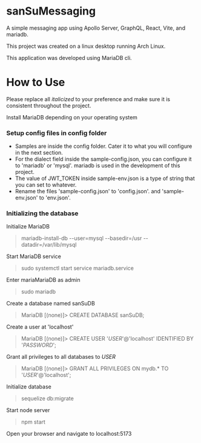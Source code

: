 # sanSuMessaging

A simple messaging app using Apollo Server, GraphQL, React, Vite, and mariadb.

This project was created on a linux desktop running Arch Linux.

This application was developed using MariaDB cli.

# How to Use

Please replace all _italicized_ to your preference and make sure it is consistent throughout the project.

Install MariaDB depending on your operating system

### Setup config files in config folder

- Samples are inside the config folder. Cater it to what you will configure in the next section.
- For the dialect field inside the sample-config.json, you can configure it to 'mariadb' or 'mysql'. mariadb is used in the development of this project.
- The value of JWT_TOKEN inside sample-env.json is a type of string that you can set to whatever.
- Rename the files 'sample-config.json' to 'config.json'. and 'sample-env.json' to 'env.json'.

### Initializing the database

Initialize MariaDB

> mariadb-install-db --user=mysql --basedir=/usr --datadir=/var/lib/mysql

Start MariaDB service

> sudo systemctl start service mariadb.service

Enter mariaMariaDB as admin

> sudo mariadb

Create a database named sanSuDB

> MariaDB [(none)]> CREATE DATABASE sanSuDB;

Create a user at 'localhost'

> MariaDB [(none)]> CREATE USER '_USER_'@'localhost' IDENTIFIED BY '_PASSWORD_';

Grant all privileges to all databases to _USER_

> MariaDB [(none)]> GRANT ALL PRIVILEGES ON mydb.\* TO '_USER_'@'localhost';

Initialize database

> sequelize db:migrate

Start node server

> npm start

Open your browser and navigate to localhost:5173
